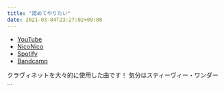 ```yaml
---
title: "認めてやりたい"
date: 2021-03-04T23:27:02+09:00
---
```


- [YouTube](https://www.youtube.com/watch?zdZRZOrhxRE)
- [NicoNico](https://nico.ms/sm38367984)
- [Spotify](https://open.spotify.com/track/4I4t7tnYv7sLqkWKM8ewOo)
- [Bandcamp](https://mikirihasshap.bandcamp.com/track/--183)

クラヴィネットを大々的に使用した曲です！ 気分はスティーヴィー・ワンダー ...